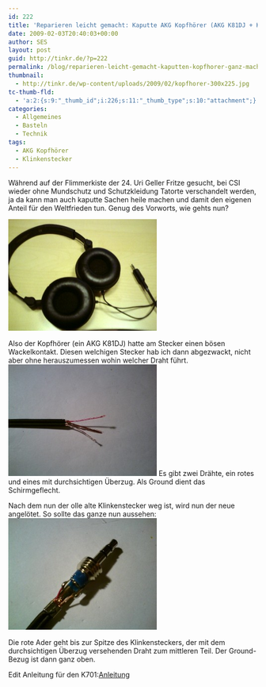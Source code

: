 ```yaml
---
id: 222
title: 'Reparieren leicht gemacht: Kaputte AKG Kopfhörer (AKG K81DJ + K701) reparieren'
date: 2009-02-03T20:40:03+00:00
author: SES
layout: post
guid: http://tinkr.de/?p=222
permalink: /blog/reparieren-leicht-gemacht-kaputten-kopfhorer-ganz-machen/
thumbnail:
  - http://tinkr.de/wp-content/uploads/2009/02/kopfhorer-300x225.jpg
tc-thumb-fld:
  - 'a:2:{s:9:"_thumb_id";i:226;s:11:"_thumb_type";s:10:"attachment";}'
categories:
  - Allgemeines
  - Basteln
  - Technik
tags:
  - AKG Kopfhörer
  - Klinkenstecker
---
```

Während auf der Flimmerkiste der 24. Uri Geller Fritze gesucht, bei CSI wieder ohne Mundschutz und Schutzkleidung Tatorte verschandelt werden, ja da kann man auch kaputte Sachen heile machen und damit den eigenen Anteil für den Weltfrieden tun. Genug des Vorworts, wie gehts nun?

[<img loading="lazy" src="/assets/2009/02/kopfhorer-300x225.jpg" alt="Kopfhörer" title="Kopfhörer" width="300" height="225" class="alignnone size-medium wp-image-224" />](/assets/2009/02/kopfhorer.jpg)

Also der Kopfhörer (ein AKG K81DJ) hatte am Stecker einen bösen Wackelkontakt. Diesen welchigen Stecker hab ich dann abgezwackt, nicht aber ohne herauszumessen wohin welcher Draht führt.
[<img loading="lazy" src="/assets/2009/02/kabel-300x225.jpg" alt="Kabel" title="Kabel" width="300" height="225" class="alignnone size-medium wp-image-225" />](/assets/2009/02/kabel.jpg)
Es gibt zwei Drähte, ein rotes und eines mit durchsichtigen Überzug. Als Ground dient das Schirmgeflecht.

Nach dem nun der olle alte Klinkenstecker weg ist, wird nun der neue angelötet. So sollte das ganze nun aussehen:
[<img loading="lazy" src="/assets/2009/02/stecker-300x225.jpg" alt="Stecker" title="Stecker" width="300" height="225" class="alignnone size-medium wp-image-226" />](/assets/2009/02/stecker.jpg)

Die rote Ader geht bis zur Spitze des Klinkensteckers, der mit dem durchsichtigen Überzug versehenden Draht zum mittleren Teil. Der Ground-Bezug ist dann ganz oben.

Edit Anleitung für den K701:[Anleitung](http://www.akg.com/mediendatenbank2/psfile/datei/58/k601_k701439d5815555d1.pdf)
